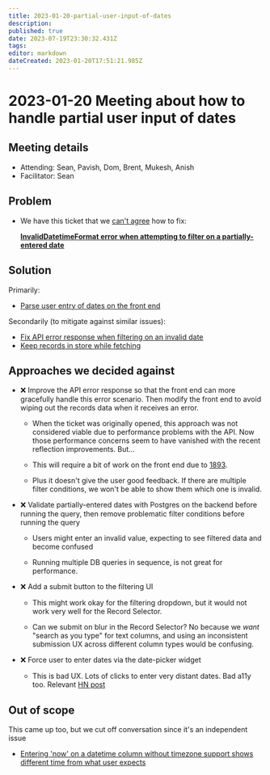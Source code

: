 ```yaml
---
title: 2023-01-20-partial-user-input-of-dates
description: 
published: true
date: 2023-07-19T23:30:32.431Z
tags: 
editor: markdown
dateCreated: 2023-01-20T17:51:21.985Z
---
```


# 2023-01-20 Meeting about how to handle partial user input of dates

## Meeting details

- Attending: Sean, Pavish, Dom, Brent, Mukesh, Anish
- Facilitator: Sean

## Problem

- We have this ticket that we [can't agree](https://matrix.to/#/!vAyoAQoixqNrvBuIcH:matrix.mathesar.org/$LNuRmMfzsZ_8eV2Q-Z4tZ5kwfYUt_KsPVWQiRzSxYbU?via=matrix.mathesar.org&via=matrix.org) how to fix:

    **[InvalidDatetimeFormat error when attempting to filter on a partially-entered date](https://github.com/centerofci/mathesar/issues/1890)**


## Solution

Primarily:

- [Parse user entry of dates on the front end](https://github.com/centerofci/mathesar/issues/2327)

Secondarily (to mitigate against similar issues):

- [Fix API error response when filtering on an invalid date](https://github.com/centerofci/mathesar/issues/2326)
- [Keep records in store while fetching](https://github.com/centerofci/mathesar/issues/1893)


## Approaches we decided against

- ❌ Improve the API error response so that the front end can more gracefully handle this error scenario. Then modify the front end to avoid wiping out the records data when it receives an error.

    - When the ticket was originally opened, this approach was not considered viable due to performance problems with the API. Now those performance concerns seem to have vanished with the recent reflection improvements. But...

    - This will require a bit of work on the front end due to [1893](https://github.com/centerofci/mathesar/issues/1893).
    
    - Plus it doesn't give the user good feedback. If there are multiple filter conditions, we won't be able to show them which one is invalid.

- ❌ Validate partially-entered dates with Postgres on the backend before running the query, then remove problematic filter conditions before running the query

    - Users might enter an invalid value, expecting to see filtered data and become confused 

    - Running multiple DB queries in sequence, is not great for performance.

- ❌ Add a submit button to the filtering UI

    - This might work okay for the filtering dropdown, but it would not work very well for the Record Selector.

    - Can we submit on blur in the Record Selector? No because we _want_ "search as you type" for text columns, and using an inconsistent submission UX across different column types would be confusing.

- ❌ Force user to enter dates via the date-picker widget

    - This is bad UX. Lots of clicks to enter very distant dates. Bad a11y too. Relevant [HN post](https://news.ycombinator.com/item?id=34145216)

## Out of scope

This came up too, but we cut off conversation since it's an independent issue

- [Entering 'now' on a datetime column without timezone support shows different time from what user expects](https://github.com/centerofci/mathesar/issues/1694)



